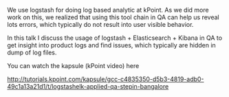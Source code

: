 We use logstash for doing log based analytic at kPoint.
As we did more work on this, we realized that using this
tool chain in QA can help us reveal lots errors, which
typically do not result into user visible behavior.

In this talk I discuss the usage of logstash + Elasticsearch + Kibana
in QA to get insight into product logs and find issues,
which typically are hidden in dump of log files.


You can watch the kapsule (kPoint video) here

http://tutorials.kpoint.com/kapsule/gcc-c4835350-d5b3-4819-adb0-49c1a13a21d1/t/logstashelk-applied-qa-stepin-bangalore
